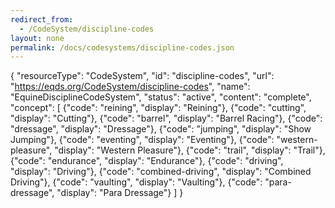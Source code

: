 ```yaml
---
redirect_from:
  - /CodeSystem/discipline-codes
layout: none
permalink: /docs/codesystems/discipline-codes.json
---
```

{
  "resourceType": "CodeSystem",
  "id": "discipline-codes",
  "url": "https://eqds.org/CodeSystem/discipline-codes",
  "name": "EquineDisciplineCodeSystem",
  "status": "active",
  "content": "complete",
  "concept": [
    {"code": "reining", "display": "Reining"},
    {"code": "cutting", "display": "Cutting"},
    {"code": "barrel", "display": "Barrel Racing"},
    {"code": "dressage", "display": "Dressage"},
    {"code": "jumping", "display": "Show Jumping"},
    {"code": "eventing", "display": "Eventing"},
    {"code": "western-pleasure", "display": "Western Pleasure"},
    {"code": "trail", "display": "Trail"},
    {"code": "endurance", "display": "Endurance"},
    {"code": "driving", "display": "Driving"},
    {"code": "combined-driving", "display": "Combined Driving"},
    {"code": "vaulting", "display": "Vaulting"},
    {"code": "para-dressage", "display": "Para Dressage"}
  ]
}